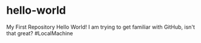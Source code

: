 # hello-world
My First Repository
Hello World!
I am trying to get familiar with GitHub, isn't that great?
#LocalMachine
